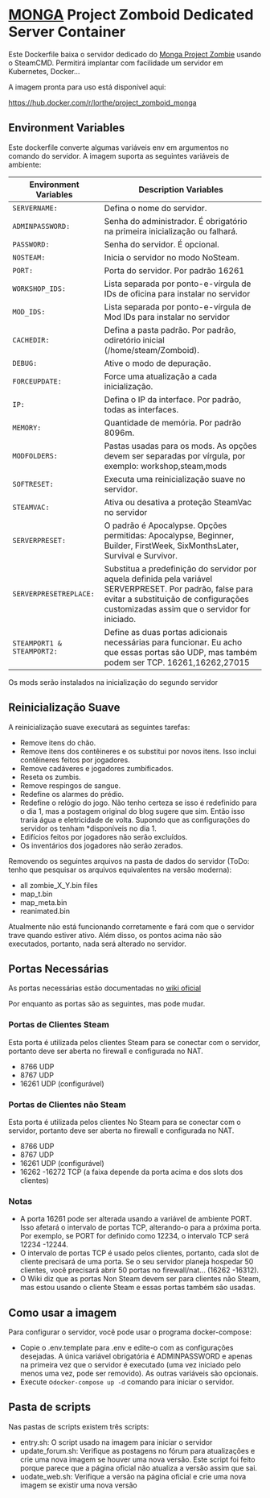 # [MONGA](https://www.github.com/mongagit) Project Zomboid Dedicated Server Container

Este Dockerfile baixa o servidor dedicado do [Monga Project Zombie](https://www.github.com/mongagit) usando o SteamCMD. Permitirá implantar com facilidade um servidor em Kubernetes, Docker...

A imagem pronta para uso está disponível aqui:

https://hub.docker.com/r/lorthe/project_zomboid_monga

## Environment Variables

Este dockerfile converte algumas variáveis ​​env em argumentos no comando do servidor. A imagem suporta as seguintes variáveis ​​de ambiente:

|Environment Variables|Description Variables|
|-|-|
|```SERVERNAME:```| Defina o nome do servidor.
|```ADMINPASSWORD:```| Senha do administrador. É obrigatório na primeira inicialização ou falhará.
|```PASSWORD:```| Senha do servidor. É opcional.
|```NOSTEAM:```| Inicia o servidor no modo NoSteam.
|```PORT:```| Porta do servidor. Por padrão 16261
|```WORKSHOP_IDS:```| Lista separada por ponto-e-vírgula de IDs de oficina para instalar no servidor
|```MOD_IDS:```| Lista separada por ponto-e-vírgula de Mod IDs para instalar no servidor
|```CACHEDIR:```| Defina a pasta padrão. Por padrão, odiretório inicial (/home/steam/Zomboid).
|```DEBUG:```| Ative o modo de depuração.
|```FORCEUPDATE:```| Force uma atualização a cada inicialização.
|```IP:```| Defina o IP da interface. Por padrão, todas as interfaces.
|```MEMORY:```| Quantidade de memória. Por padrão 8096m.
|```MODFOLDERS:```| Pastas usadas para os mods. As opções devem ser separadas por vírgula, por exemplo: workshop,steam,mods
|```SOFTRESET:```| Executa uma reinicialização suave no servidor.
|```STEAMVAC:```| Ativa ou desativa a proteção SteamVac no servidor
|```SERVERPRESET:```| O padrão é Apocalypse. Opções permitidas: Apocalypse, Beginner, Builder, FirstWeek, SixMonthsLater, Survival e Survivor.
|```SERVERPRESETREPLACE:```| Substitua a predefinição do servidor por aquela definida pela variável SERVERPRESET. Por padrão, false para evitar a substituição de configurações customizadas assim que o servidor for iniciado.
|```STEAMPORT1 & STEAMPORT2:```| Define as duas portas adicionais necessárias para funcionar. Eu acho que essas portas são UDP, mas também podem ser TCP. 16261,16262,27015


Os mods serão instalados na inicialização do segundo servidor
## Reinicialização Suave

A reinicialização suave executará as seguintes tarefas:

* Remove itens do chão.
* Remove itens dos contêineres e os substitui por novos itens. Isso inclui contêineres feitos por jogadores.
* Remove cadáveres e jogadores zumbificados.
* Reseta os zumbis.
* Remove respingos de sangue.
* Redefine os alarmes do prédio.
* Redefine o relógio do jogo. Não tenho certeza se isso é redefinido para o dia 1, mas a postagem original do blog sugere que sim. Então isso traria água e eletricidade de volta. Supondo que as configurações do servidor os tenham *disponíveis no dia 1.
* Edifícios feitos por jogadores não serão excluídos.
* Os inventários dos jogadores não serão zerados.

Removendo os seguintes arquivos na pasta de dados do servidor (ToDo: tenho que pesquisar os arquivos equivalentes na versão moderna):
* all zombie_X_Y.bin files
* map_t.bin
* map_meta.bin
* reanimated.bin

Atualmente não está funcionando corretamente e fará com que o servidor trave quando estiver ativo. Além disso, os pontos acima não são executados, portanto, nada será alterado no servidor.

## Portas Necessárias

As portas necessárias estão documentadas no [wiki oficial](https://pzwiki.net/wiki/Dedicated_Server#Forwarding_Required_Ports)

Por enquanto as portas são as seguintes, mas pode mudar.

### Portas de Clientes Steam

Esta porta é utilizada pelos clientes Steam para se conectar com o servidor, portanto deve ser aberta no firewall e configurada no NAT.

* 8766 UDP
* 8767 UDP
* 16261 UDP (configurável)

### Portas de Clientes não Steam

Esta porta é utilizada pelos clientes No Steam para se conectar com o servidor, portanto deve ser aberta no firewall e configurada no NAT.

* 8766 UDP
* 8767 UDP
* 16261 UDP (configurável)
* 16262 -16272 TCP (a faixa depende da porta acima e dos slots dos clientes)

### Notas

* A porta 16261 pode ser alterada usando a variável de ambiente PORT. Isso afetará o intervalo de portas TCP, alterando-o para a próxima porta. Por exemplo, se PORT for definido como 12234, o intervalo TCP será 12234 -12244.
* O intervalo de portas TCP é usado pelos clientes, portanto, cada slot de cliente precisará de uma porta. Se o seu servidor planeja hospedar 50 clientes, você precisará abrir 50 portas no firewall/nat... (16262 -16312).
* O Wiki diz que as portas Non Steam devem ser para clientes não Steam, mas estou usando o cliente Steam e essas portas também são usadas.

## Como usar a imagem

Para configurar o servidor, você pode usar o programa docker-compose:

* Copie o .env.template para .env e edite-o com as configurações desejadas. A única variável obrigatória é ADMINPASSWORD e apenas na primeira vez que o servidor é executado (uma vez iniciado pelo menos uma vez, pode ser removido). As outras variáveis ​​são opcionais.
* Execute o`docker-compose up -d` comando para iniciar o servidor.

## Pasta de scripts

Nas pastas de scripts existem três scripts:

* entry.sh: O script usado na imagem para iniciar o servidor
* update_forum.sh: Verifique as postagens no fórum para atualizações e crie uma nova imagem se houver uma nova versão. Este script foi feito porque parece que a página oficial não atualiza a versão assim que sai.
* uodate_web.sh: Verifique a versão na página oficial e crie uma nova imagem se existir uma nova versão


